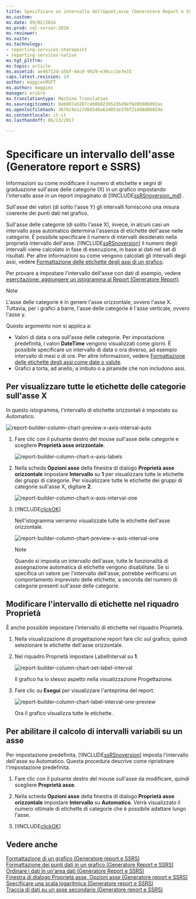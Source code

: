 ```yaml
---
title: Specificare un intervallo dell&quot;asse (Generatore Report e SSRS) | Documenti Microsoft
ms.custom: 
ms.date: 09/02/2016
ms.prod: sql-server-2016
ms.reviewer: 
ms.suite: 
ms.technology:
- reporting-services-sharepoint
- reporting-services-native
ms.tgt_pltfrm: 
ms.topic: article
ms.assetid: ae46712d-a5bf-44c0-9929-e30ccc1e7e33
caps.latest.revision: 14
author: maggiesMSFT
ms.author: maggies
manager: erikre
ms.translationtype: Machine Translation
ms.sourcegitcommit: 0eb007a5207ceb0b023952d5d9ef6d95986092ac
ms.openlocfilehash: 3676c9e127d69540a634053e37bf21dd8d06024e
ms.contentlocale: it-it
ms.lasthandoff: 06/13/2017

---
```

# <a name="specify-an-axis-interval-report-builder-and-ssrs"></a>Specificare un intervallo dell'asse (Generatore report e SSRS)
Informazioni su come modificare il numero di etichette e segni di graduazione sull'asse delle categorie (X) in un grafico impostando l'intervallo asse in un report impaginato di [!INCLUDE[ssRSnoversion_md](../../includes/ssrsnoversion-md.md)] .
 
Sull'asse dei valori (di solito l'asse Y) gli intervalli forniscono una misura coerente dei punti dati nel grafico. 

Sull'asse delle categorie (di solito l'asse X), invece, in alcuni casi un intervallo asse automatico determina l'assenza di etichette dell'asse nelle categorie. È possibile specificare il numero di intervalli desiderato nella proprietà intervallo dell'asse. [!INCLUDE[ssRSnoversion](../../includes/ssrsnoversion-md.md)] il numero degli intervalli viene calcolato in fase di esecuzione, in base ai dati nel set di risultati. Per altre informazioni su come vengono calcolati gli intervalli degli assi, vedere [Formattazione delle etichette degli assi di un grafico](../../reporting-services/report-design/formatting-axis-labels-on-a-chart-report-builder-and-ssrs.md).  

Per provare a impostare l'intervallo dell'asse con dati di esempio, vedere [esercitazione: aggiungere un istogramma al Report (Generatore Report)](Tutorial:%20Add%20a%20Column%20Chart%20to%20Your%20Report%20\(Report%20Builder\).md).
  
> [!NOTE]  
>  L'asse delle categorie è in genere l'asse orizzontale, ovvero l'asse X. Tuttavia, per i grafici a barre, l'asse delle categorie è l'asse verticale, ovvero l'asse y.  
>
> Questo argomento non si applica a:
>-   Valori di data o ora sull'asse delle categorie. Per impostazione predefinita, i valori **DateTime** vengono visualizzati come giorni. È possibile specificare un intervallo di data o ora diverso, ad esempio intervallo di mesi o di ore. Per altre informazioni, vedere [Formattazione delle etichette degli assi come date o valute](../../reporting-services/report-design/format-axis-labels-as-dates-or-currencies-report-builder-and-ssrs.md).  
>-  Grafici a torta, ad anello, a imbuto o a piramide che non includono assi. 
  
## <a name="to-show-all-the-category-labels-on-the-x-axis"></a>Per visualizzare tutte le etichette delle categorie sull'asse X  

In questo istogramma, l'intervallo di etichette orizzontali è impostato su Automatico.

![report-builder-column-chart-preview-x-axis-interval-auto](../../reporting-services/report-design/media/report-builder-column-chart-preview-x-axis-interval-auto.png)
  
1.  Fare clic con il pulsante destro del mouse sull'asse delle categorie e scegliere **Proprietà asse orizzontale**.   

    ![report-builder-column-chart-x-axis-labels](../../reporting-services/report-design/media/report-builder-column-chart-x-axis-labels.png)
  
2.  Nella scheda **Opzioni asse** della finestra di dialogo **Proprietà asse orizzontale** impostare **Intervallo** su **1** per visualizzare tutte le etichette dei gruppi di categorie. Per visualizzare tutte le etichette dei gruppi di categorie sull'asse X, digitare **2**. 

     ![report-builder-column-chart-x-axis-interval-one](../../reporting-services/report-design/media/report-builder-column-chart-x-axis-interval-one.png)
  
3.  [!INCLUDE[clickOK](../../includes/clickok-md.md)]  

    Nell'istogramma verranno visualizzate tutte le etichette dell'asse orizzontale.

    ![report-builder-column-chart-preview-x-axis-interval-one](../../reporting-services/report-design/media/report-builder-column-chart-preview-x-axis-interval-one.png)
  
    > [!NOTE]  
    >  Quando si imposta un intervallo dell'asse, tutte le funzionalità di assegnazione automatica di etichette vengono disabilitate. Se si specifica un valore per l'intervallo dell'asse, potrebbe verificarsi un comportamento imprevisto delle etichette, a seconda del numero di categorie presenti sull'asse delle categorie.  

## <a name="change-the-label-interval-in-properties-pane"></a>Modificare l'intervallo di etichette nel riquadro Proprietà

È anche possibile impostare l'intervallo di etichette nel riquadro Proprietà.

1.  Nella visualizzazione di progettazione report fare clic sul grafico, quindi selezionare le etichette dell'asse orizzontale.

3. Nel riquadro Proprietà impostare LabelInterval su **1**.

    ![report-builder-column-chart-set-label-interval](../../reporting-services/media/report-builder-column-chart-set-label-interval.png)

    Il grafico ha lo stesso aspetto nella visualizzazione Progettazione. 
    
5.  Fare clic su **Esegui** per visualizzare l'anteprima del report.

    ![report-builder-column-chart-label-interval-one-preview](../../reporting-services/media/report-builder-column-chart-label-interval-one-preview.png)
    
    Ora il grafico visualizza tutte le etichette.
  
## <a name="to-enable-a-variable-interval-calculation-on-an-axis"></a>Per abilitare il calcolo di intervalli variabili su un asse  

Per impostazione predefinita, [!INCLUDE[ssRSnoversion](../../includes/ssrsnoversion-md.md)] imposta l'intervallo dell'asse su Automatico. Questa procedura descrive come ripristinare l'impostazione predefinita. 
  
1.  Fare clic con il pulsante destro del mouse sull'asse da modificare, quindi scegliere **Proprietà asse**. 
  
2.  Nella scheda **Opzioni asse** della finestra di dialogo **Proprietà asse orizzontale** impostare **Intervallo** su **Automatico**. Verrà visualizzato il numero ottimale di etichette di categorie che è possibile adattare lungo l'asse.  
  
3.  [!INCLUDE[clickOK](../../includes/clickok-md.md)]  
  
## <a name="see-also"></a>Vedere anche  
 [Formattazione di un grafico &#40;Generatore report e SSRS&#41;](../../reporting-services/report-design/formatting-a-chart-report-builder-and-ssrs.md)   
 [Formattazione dei punti dati in un grafico (Generatore Report e SSRS)](../../reporting-services/report-design/formatting-data-points-on-a-chart-report-builder-and-ssrs.md)   
 [Ordinare i dati in un'area dati (Generatore Report e SSRS)](../../reporting-services/report-design/sort-data-in-a-data-region-report-builder-and-ssrs.md)   
 [Finestra di dialogo Proprietà asse, Opzioni asse &#40;Generatore report e SSRS&#41;](http://msdn.microsoft.com/library/b276e210-7a12-48ae-971b-7dabae51df11)   
 [Specificare una scala logaritmica &#40;Generatore report e SSRS&#41;](../../reporting-services/report-design/specify-a-logarithmic-scale-report-builder-and-ssrs.md)   
 [Traccia di dati su un asse secondario &#40;Generatore report e SSRS&#41;](../../reporting-services/report-design/plot-data-on-a-secondary-axis-report-builder-and-ssrs.md)  
  
  

